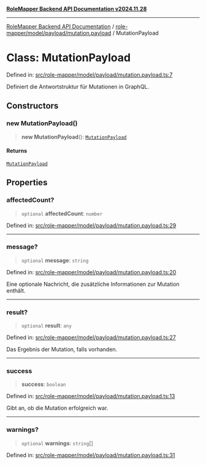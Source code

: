 [**RoleMapper Backend API Documentation v2024.11.28**](../../../../../README.md)

***

[RoleMapper Backend API Documentation](../../../../../modules.md) / [role-mapper/model/payload/mutation.payload](../README.md) / MutationPayload

# Class: MutationPayload

Defined in: [src/role-mapper/model/payload/mutation.payload.ts:7](https://github.com/FlowCraft-AG/RoleMapper/blob/3cef41945a7433078df8de15ae023cbf018d74ba/backend/src/role-mapper/model/payload/mutation.payload.ts#L7)

Definiert die Antwortstruktur für Mutationen in GraphQL.

## Constructors

### new MutationPayload()

> **new MutationPayload**(): [`MutationPayload`](MutationPayload.md)

#### Returns

[`MutationPayload`](MutationPayload.md)

## Properties

### affectedCount?

> `optional` **affectedCount**: `number`

Defined in: [src/role-mapper/model/payload/mutation.payload.ts:29](https://github.com/FlowCraft-AG/RoleMapper/blob/3cef41945a7433078df8de15ae023cbf018d74ba/backend/src/role-mapper/model/payload/mutation.payload.ts#L29)

***

### message?

> `optional` **message**: `string`

Defined in: [src/role-mapper/model/payload/mutation.payload.ts:20](https://github.com/FlowCraft-AG/RoleMapper/blob/3cef41945a7433078df8de15ae023cbf018d74ba/backend/src/role-mapper/model/payload/mutation.payload.ts#L20)

Eine optionale Nachricht, die zusätzliche Informationen zur Mutation enthält.

***

### result?

> `optional` **result**: `any`

Defined in: [src/role-mapper/model/payload/mutation.payload.ts:27](https://github.com/FlowCraft-AG/RoleMapper/blob/3cef41945a7433078df8de15ae023cbf018d74ba/backend/src/role-mapper/model/payload/mutation.payload.ts#L27)

Das Ergebnis der Mutation, falls vorhanden.

***

### success

> **success**: `boolean`

Defined in: [src/role-mapper/model/payload/mutation.payload.ts:13](https://github.com/FlowCraft-AG/RoleMapper/blob/3cef41945a7433078df8de15ae023cbf018d74ba/backend/src/role-mapper/model/payload/mutation.payload.ts#L13)

Gibt an, ob die Mutation erfolgreich war.

***

### warnings?

> `optional` **warnings**: `string`[]

Defined in: [src/role-mapper/model/payload/mutation.payload.ts:31](https://github.com/FlowCraft-AG/RoleMapper/blob/3cef41945a7433078df8de15ae023cbf018d74ba/backend/src/role-mapper/model/payload/mutation.payload.ts#L31)
